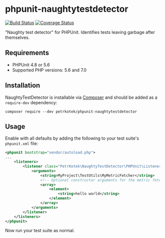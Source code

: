 # phpunit-naughtytestdetector
[![Build Status](https://travis-ci.org/petrkotek/phpunit-naughtytestdetector.svg?branch=master)](https://travis-ci.org/petrkotek/phpunit-naughtytestdetector)
[![Coverage Status](https://coveralls.io/repos/github/petrkotek/phpunit-naughtytestdetector/badge.svg?branch=master)](https://coveralls.io/github/petrkotek/phpunit-naughtytestdetector?branch=master)

"Naughty test detector" for PHPUnit. Identifies tests leaving garbage after themselves.

## Requirements

- PHPUnit 4.8 or 5.6
- Supported PHP versions: 5.6 and 7.0

## Installation

NaughtyTestDetector is installable via [Composer](http://getcomposer.org) and should be added as a `require-dev` dependency:

    composer require --dev petrkotek/phpunit-naughtytestdetector

## Usage

Enable with all defaults by adding the following to your test suite's `phpunit.xml` file:

```xml
<phpunit bootstrap="vendor/autoload.php">
...
    <listeners>
        <listener class="PetrKotek\NaughtyTestDetector\PHPUnit\Listeners\NaughtyTestListener">
            <arguments>
                <string>MyProject\TestUtils\MyMetricFetcher</string>
                <!-- Optional constructor arguments for the metric fetcher -->
                <array>
                    <element>
                        <string>hello world</string>
                    </element>
                </array>
            </arguments>
        </listener>
    </listeners>
</phpunit>
```

Now run your test suite as normal.
